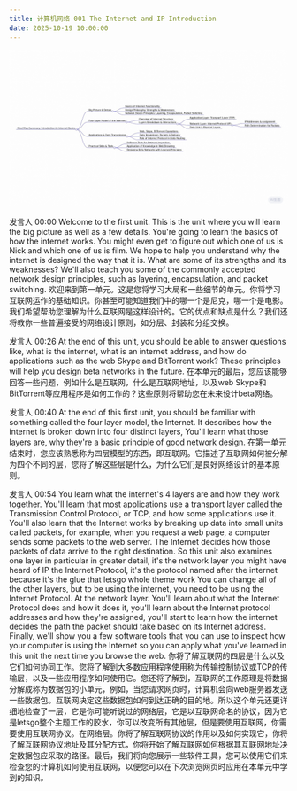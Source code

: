 ```yaml
---
title: 计算机网络 001 The Internet and IP Introduction
date: 2025-10-19 10:00:00
---
```


![](/images/cs144-001-mind.jpg)


发言人   00:00
Welcome to the first unit. This is the unit where you will learn the big picture as well as a few details. You're going to learn the basics of how the internet works. You might even get to figure out which one of us is Nick and which one of us is film. We hope to help you understand why the internet is designed the way that it is. What are some of its strengths and its weaknesses? We'll also teach you some of the commonly accepted network design principles, such as layering, encapsulation, and packet switching. 
欢迎来到第一单元。这是您将学习大局和一些细节的单元。你将学习互联网运作的基础知识。你甚至可能知道我们中的哪一个是尼克，哪一个是电影。我们希望帮助您理解为什么互联网是这样设计的。它的优点和缺点是什么？我们还将教你一些普遍接受的网络设计原则，如分层、封装和分组交换。

发言人   00:26
At the end of this unit, you should be able to answer questions like, what is the internet, what is an internet address, and how do applications such as the web Skype and BitTorrent work? These principles will help you design beta networks in the future. 
在本单元的最后，您应该能够回答一些问题，例如什么是互联网，什么是互联网地址，以及web Skype和BitTorrent等应用程序是如何工作的？这些原则将帮助您在未来设计beta网络。

发言人   00:40
At the end of this first unit, you should be familiar with something called the four layer model, the Internet. It describes how the internet is broken down into four distinct layers, You'll learn what those layers are, why they're a basic principle of good network design. 
在第一单元结束时，您应该熟悉称为四层模型的东西，即互联网。它描述了互联网如何被分解为四个不同的层，您将了解这些层是什么，为什么它们是良好网络设计的基本原则。

发言人   00:54
You learn what the internet's 4 layers are and how they work together. You'll learn that most applications use a transport layer called the Transmission Control Protocol, or TCP, and how some applications use it. You'll also learn that the Internet works by breaking up data into small units called packets, for example, when you request a web page, a computer sends some packets to the web server. The Internet decides how those packets of data arrive to the right destination. So this unit also examines one layer in particular in greater detail, it's the network layer you might have heard of IP the Internet Protocol, it's the protocol named after the internet because it's the glue that letsgo whole theme work You can change all of the other layers, but to be using the internet, you need to be using the Internet Protocol. At the network layer. You'll learn about what the Internet Protocol does and how it does it, you'll learn about the Internet protocol addresses and how they're assigned, you'll start to learn how the internet decides the path the packet should take based on its Internet address. Finally, we'll show you a few software tools that you can use to inspect how your computer is using the Internet so you can apply what you've learned in this unit the next time you browse the web. 
你将了解互联网的四层是什么以及它们如何协同工作。您将了解到大多数应用程序使用称为传输控制协议或TCP的传输层，以及一些应用程序如何使用它。您还将了解到，互联网的工作原理是将数据分解成称为数据包的小单元，例如，当您请求网页时，计算机会向web服务器发送一些数据包。互联网决定这些数据包如何到达正确的目的地。所以这个单元还更详细地检查了一层，它是你可能听说过的网络层，它是以互联网命名的协议，因为它是letsgo整个主题工作的胶水，你可以改变所有其他层，但是要使用互联网，你需要使用互联网协议。在网络层。你将了解互联网协议的作用以及如何实现它，你将了解互联网协议地址及其分配方式，你将开始了解互联网如何根据其互联网地址决定数据包应采取的路径。最后，我们将向您展示一些软件工具，您可以使用它们来检查您的计算机如何使用互联网，以便您可以在下次浏览网页时应用在本单元中学到的知识。
